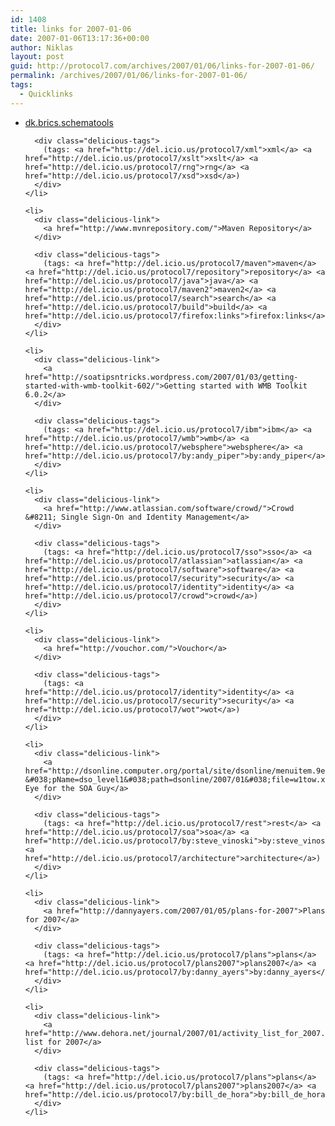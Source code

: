 ```yaml
---
id: 1408
title: links for 2007-01-06
date: 2007-01-06T13:17:36+00:00
author: Niklas
layout: post
guid: http://protocol7.com/archives/2007/01/06/links-for-2007-01-06/
permalink: /archives/2007/01/06/links-for-2007-01-06/
tags:
  - Quicklinks
---
```

<div class='microid-d1e20d661167034810ca670382c6e6875c9556f2'>
  <ul class="delicious">
    <li>
      <div class="delicious-link">
        <a href="http://www.brics.dk/schematools/">dk.brics.schematools</a>
      </div>
      
      <div class="delicious-tags">
        (tags: <a href="http://del.icio.us/protocol7/xml">xml</a> <a href="http://del.icio.us/protocol7/xslt">xslt</a> <a href="http://del.icio.us/protocol7/rng">rng</a> <a href="http://del.icio.us/protocol7/xsd">xsd</a>)
      </div>
    </li>
    
    <li>
      <div class="delicious-link">
        <a href="http://www.mvnrepository.com/">Maven Repository</a>
      </div>
      
      <div class="delicious-tags">
        (tags: <a href="http://del.icio.us/protocol7/maven">maven</a> <a href="http://del.icio.us/protocol7/repository">repository</a> <a href="http://del.icio.us/protocol7/java">java</a> <a href="http://del.icio.us/protocol7/maven2">maven2</a> <a href="http://del.icio.us/protocol7/search">search</a> <a href="http://del.icio.us/protocol7/build">build</a> <a href="http://del.icio.us/protocol7/firefox:links">firefox:links</a>)
      </div>
    </li>
    
    <li>
      <div class="delicious-link">
        <a href="http://soatipsntricks.wordpress.com/2007/01/03/getting-started-with-wmb-toolkit-602/">Getting started with WMB Toolkit 6.0.2</a>
      </div>
      
      <div class="delicious-tags">
        (tags: <a href="http://del.icio.us/protocol7/ibm">ibm</a> <a href="http://del.icio.us/protocol7/wmb">wmb</a> <a href="http://del.icio.us/protocol7/websphere">websphere</a> <a href="http://del.icio.us/protocol7/by:andy_piper">by:andy_piper</a>)
      </div>
    </li>
    
    <li>
      <div class="delicious-link">
        <a href="http://www.atlassian.com/software/crowd/">Crowd &#8211; Single Sign-On and Identity Management</a>
      </div>
      
      <div class="delicious-tags">
        (tags: <a href="http://del.icio.us/protocol7/sso">sso</a> <a href="http://del.icio.us/protocol7/atlassian">atlassian</a> <a href="http://del.icio.us/protocol7/software">software</a> <a href="http://del.icio.us/protocol7/security">security</a> <a href="http://del.icio.us/protocol7/identity">identity</a> <a href="http://del.icio.us/protocol7/crowd">crowd</a>)
      </div>
    </li>
    
    <li>
      <div class="delicious-link">
        <a href="http://vouchor.com/">Vouchor</a>
      </div>
      
      <div class="delicious-tags">
        (tags: <a href="http://del.icio.us/protocol7/identity">identity</a> <a href="http://del.icio.us/protocol7/security">security</a> <a href="http://del.icio.us/protocol7/wot">wot</a>)
      </div>
    </li>
    
    <li>
      <div class="delicious-link">
        <a href="http://dsonline.computer.org/portal/site/dsonline/menuitem.9ed3d9924aeb0dcd82ccc6716bbe36ec/index.jsp?&#038;pName=dso_level1&#038;path=dsonline/2007/01&#038;file=w1tow.xml&#038;xsl=article.xsl&#038;;jsessionid=FdnMgLH1hCjfFJ4LjjN2ZlCklk6tcg4rqh89LfSLQjT3GC4c2pzx!-1685585939">REST Eye for the SOA Guy</a>
      </div>
      
      <div class="delicious-tags">
        (tags: <a href="http://del.icio.us/protocol7/rest">rest</a> <a href="http://del.icio.us/protocol7/soa">soa</a> <a href="http://del.icio.us/protocol7/by:steve_vinoski">by:steve_vinoski</a> <a href="http://del.icio.us/protocol7/architecture">architecture</a>)
      </div>
    </li>
    
    <li>
      <div class="delicious-link">
        <a href="http://dannyayers.com/2007/01/05/plans-for-2007">Plans for 2007</a>
      </div>
      
      <div class="delicious-tags">
        (tags: <a href="http://del.icio.us/protocol7/plans">plans</a> <a href="http://del.icio.us/protocol7/plans2007">plans2007</a> <a href="http://del.icio.us/protocol7/by:danny_ayers">by:danny_ayers</a>)
      </div>
    </li>
    
    <li>
      <div class="delicious-link">
        <a href="http://www.dehora.net/journal/2007/01/activity_list_for_2007.html">Activity list for 2007</a>
      </div>
      
      <div class="delicious-tags">
        (tags: <a href="http://del.icio.us/protocol7/plans">plans</a> <a href="http://del.icio.us/protocol7/plans2007">plans2007</a> <a href="http://del.icio.us/protocol7/by:bill_de_hora">by:bill_de_hora</a>)
      </div>
    </li>
  </ul>
</div>